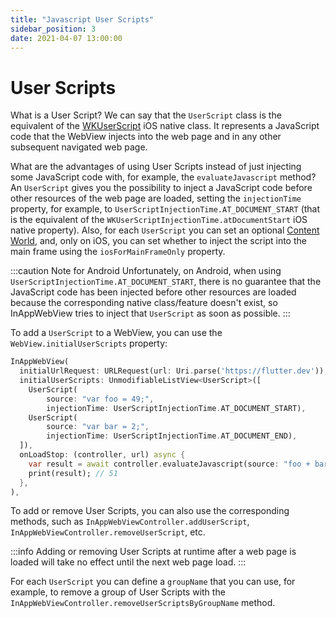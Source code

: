 ```yaml
---
title: "Javascript User Scripts"
sidebar_position: 3
date: 2021-04-07 13:00:00
---
```


# User Scripts

What is a User Script? We can say that the `UserScript` class is the equivalent of the [WKUserScript](https://developer.apple.com/documentation/webkit/wkuserscript) iOS native class. It represents a JavaScript code that the WebView injects into the web page and in any other subsequent navigated web page.

What are the advantages of using User Scripts instead of just injecting some JavaScript code with, for example, the `evaluateJavascript` method?
An `UserScript` gives you the possibility to inject a JavaScript code before other resources of the web page are loaded, setting the `injectionTime` property, for example, to `UserScriptInjectionTime.AT_DOCUMENT_START` (that is the equivalent of the `WKUserScriptInjectionTime.atDocumentStart` iOS native property).
Also, for each `UserScript` you can set an optional [Content World](/docs/webview/javascript/content-worlds/), and, only on iOS, you can set whether to inject the script into the main frame using the `iosForMainFrameOnly` property.

:::caution Note for Android
  Unfortunately, on Android, when using `UserScriptInjectionTime.AT_DOCUMENT_START`, there is no guarantee that the JavaScript code has been injected before other resources are loaded because the corresponding native class/feature doesn't exist, so InAppWebView tries to inject that `UserScript` as soon as possible.
:::

To add a `UserScript` to a WebView, you can use the `WebView.initialUserScripts` property:
```dart
InAppWebView(
  initialUrlRequest: URLRequest(url: Uri.parse('https://flutter.dev')),
  initialUserScripts: UnmodifiableListView<UserScript>([
    UserScript(
        source: "var foo = 49;",
        injectionTime: UserScriptInjectionTime.AT_DOCUMENT_START),
    UserScript(
        source: "var bar = 2;",
        injectionTime: UserScriptInjectionTime.AT_DOCUMENT_END),
  ]),
  onLoadStop: (controller, url) async {
    var result = await controller.evaluateJavascript(source: "foo + bar");
    print(result); // 51
  },
),
```

To add or remove User Scripts, you can also use the corresponding methods, such as `InAppWebViewController.addUserScript`, `InAppWebViewController.removeUserScript`, etc.

:::info
  Adding or removing User Scripts at runtime after a web page is loaded will take no effect until the next web page load.
:::

For each `UserScript` you can define a `groupName` that you can use, for example, to remove a group of User Scripts with the `InAppWebViewController.removeUserScriptsByGroupName` method.
